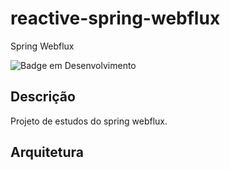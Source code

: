 # reactive-spring-webflux
Spring Webflux

![Badge em Desenvolvimento](http://img.shields.io/static/v1?label=STATUS&message=EM%20DESENVOLVIMENTO&color=GREEN&style=for-the-badge)

## **Descrição**

Projeto de estudos do spring webflux.

## **Arquitetura**